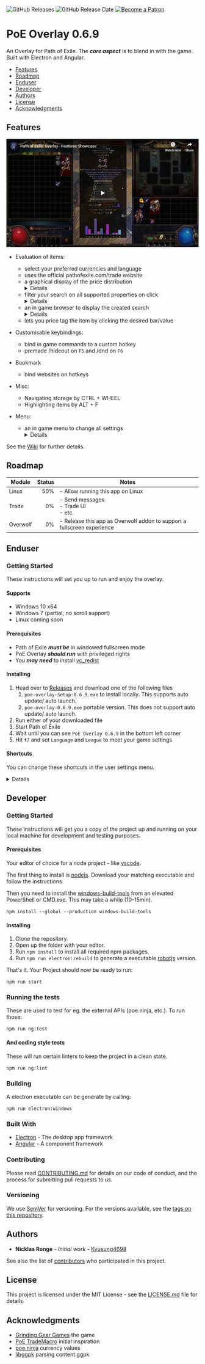 ![GitHub Releases](https://img.shields.io/github/downloads/Kyusung4698/PoE-Overlay/latest/total)
![GitHub Release Date](https://img.shields.io/github/release-date/Kyusung4698/PoE-Overlay)
<a href="https://www.patreon.com/bePatron?u=30666721"><img src="https://c5.patreon.com/external/logo/become_a_patron_button.png" alt="Become a Patron" width="85px" height="20px"></a>

# PoE Overlay 0.6.9

An Overlay for Path of Exile. The ***core aspect*** is to blend in with the game. Built with Electron and Angular. 
 
<!-- TOC -->
- [Features](#features)
- [Roadmap](#roadmap)
- [Enduser](#enduser)
- [Developer](#developer)
- [Authors](#authors)
- [License](#license)
- [Acknowledgments](#acknowledgments)
<!-- /TOC -->

## Features

[![Feature Overview As Video](img/video.jpg)](https://www.youtube.com/watch?v=_cJmW8QkQnM)

* Evaluation of items:
    * select your preferred currencies and language
    * uses the official pathofexile.com/trade website
    * a graphical display of the price distribution<br><details>![item](img/item_0.5.8.jpg)</details>
    * filter your search on all supported properties on click<br> <details>![item_filter](img/item_filter_0.5.8.jpg)</details>
    * an in game browser to display the created search<br> <details>![browser](img/item_browser_0.5.8.jpg)</details>
    * lets you price tag the item by clicking the desired bar/value

* Customisable keybindings:  
    * bind in game commands to a custom hotkey
    * premade /hideout on `F5` and /dnd on `F6`
    
* Bookmark
    * bind websites on hotkeys

* Misc:
    * Navigating storage by CTRL + WHEEL
    * Highlighting items by ALT + F

* Menu:
    * an in game menu to change all settings<br> <details>![menu](img/menu_0.5.2.jpg)</details>
    
See the [Wiki](https://github.com/Kyusung4698/PoE-Overlay/wiki) for further details.

## Roadmap

| Module        | Status        | Notes   |
| ------------- |-------------: | ------- |
| Linux         | 50%           | - Allow running this app on Linux
| Trade         | 0%            | - Send messages<br>- Trade UI<br>- etc.
| Overwolf      | 0%            | - Release this app as Overwolf addon to support a fullscreen experience

## Enduser

### Getting Started

These instructions will set you up to run and enjoy the overlay.

#### Supports

* Windows 10 x64
* Windows 7 (partial; no scroll support)
* Linux coming soon

#### Prerequisites

* Path of Exile ***must be*** in windowed fullscreen mode
* PoE Overlay ***should run*** with privileged rights
* You ***may need*** to install [vc_redist](https://support.microsoft.com/en-us/help/2977003/the-latest-supported-visual-c-downloads) 

#### Installing

1. Head over to [Releases](https://github.com/Kyusung4698/PoE-Overlay/releases) and download one of the following files
    1. `poe-overlay-Setup-0.6.9.exe` to install locally. This supports auto update/ auto launch.
    2. `poe-overlay-0.6.9.exe` portable version. This does not support auto update/ auto launch.
2. Run either of your downloaded file
3. Start Path of Exile
4. Wait until you can see `PoE Overlay 0.6.9` in the bottom left corner
5. Hit `f7` and set `Language` and `League` to meet your game settings

#### Shortcuts

You can change these shortcuts in the user settings menu.

<details>
  
|Shortcut        |Description
|---             |---	    
| `ctrl+d`       | Displays the item in a frame and evaluates the price. You can open the offical trade site on click of the currency value
| `ctrl+t`       | As above - displays the item translated
| `alt+w`        | Opens item in wiki
| `ctrl+alt+w`   | As above - but in external browser
| `alt+g`        | Opens item in poedb
| `ctrl+alt+g`   | As above - but in external browser
| `alt+q`        | Shows map info (layout, bosses)
| `alt+f`        | Highlights item in stash
| `ctrl+wheel`   | Navigates through stash tabs
| `f5`           | Go to Hideout
| `f6`           | Toggle DND
| `f7`           | Opens the user settings menu
| `f8`           | Exits overlay
| `alt + num1`   | Open `https://www.poelab.com/`
| `alt + num2`   | Open `https://wraeclast.com/`
| `esc`          | Close latest dialog
| `space`        | Close all dialogs

</details>

## Developer

### Getting Started

These instructions will get you a copy of the project up and running on your local machine for development and testing purposes.

#### Prerequisites

Your editor of choice for a node project - like [vscode](https://code.visualstudio.com/).

The first thing to install is [nodejs](https://nodejs.org/en/). Download your matching executable and follow the instructions.

Then you need to install the [windows-build-tools](https://github.com/felixrieseberg/windows-build-tools) from an elevated PowerShell or CMD.exe. This may take a while (10-15min).
```
npm install --global --production windows-build-tools
```

#### Installing

1. Clone the repository. 
2. Open up the folder with your editor.
3. Run ```npm install``` to install all required npm packages.
4. Run ```npm run electron:rebuild``` to generate a executable [robotjs](https://github.com/octalmage/robotjs) version.

That's it. Your Project should now be ready to run:
```
npm run start
```

### Running the tests

These are used to test for eg. the external APIs (poe.ninja, etc.). To run those:
```
npm run ng:test
```

#### And coding style tests

These will run certain linters to keep the project in a clean state.

```
npm run ng:lint
```

### Building

A electron executable can be generate by calling:
```
npm run electron:windows
```

### Built With

* [Electron](https://electronjs.org/) - The desktop app framework
* [Angular](https://angular.io/) - A component framework

### Contributing

Please read [CONTRIBUTING.md](CONTRIBUTING.md) for details on our code of conduct, and the process for submitting pull requests to us.

### Versioning

We use [SemVer](http://semver.org/) for versioning. For the versions available, see the [tags on this repository](https://github.com/Kyusung4698/PoE-Overlay/tags). 

## Authors

* **Nicklas Ronge** - *Initial work* - [Kyusung4698](https://github.com/Kyusung4698)

See also the list of [contributors](https://github.com/Kyusung4698/PoE-Overlay/contributors) who participated in this project.

## License

This project is licensed under the MIT License - see the [LICENSE.md](LICENSE.md) file for details

## Acknowledgments

* [Grinding Gear Games](https://www.pathofexile.com/) the game
* [PoE TradeMacro](https://github.com/PoE-TradeMacro/POE-TradeMacro) initial inspiration
* [poe.ninja](https://poe.ninja/) currency values
* [libggpk](https://github.com/MuxaJIbI4/libggpk) parsing content.ggpk
